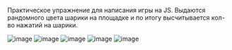 Практическое упражнение для написания игры на JS.
Выдаются рандомного цвета шарики на площадке и по итогу высчитывается кол-во нажатий на шарики.

![image](https://user-images.githubusercontent.com/25858872/134437511-68f9cc87-347e-4c06-b6f2-23b798584d50.png)
![image](https://user-images.githubusercontent.com/25858872/134437526-7330f9cf-ae6b-438c-8283-4e303bd36792.png)
![image](https://user-images.githubusercontent.com/25858872/134437543-ddd97335-5464-4db7-bb5c-f5c58f8eef22.png)
![image](https://user-images.githubusercontent.com/25858872/134437565-1b481b3a-c535-462a-83da-ebeb76608d76.png)
![image](https://user-images.githubusercontent.com/25858872/134437582-9776a7a1-241b-4d11-b953-853c5bf1fa5c.png)
